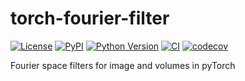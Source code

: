 # torch-fourier-filter

[![License](https://img.shields.io/pypi/l/torch-fourier-filter.svg?color=green)](https://github.com/jdickerson95/torch-fourier-filter/raw/main/LICENSE)
[![PyPI](https://img.shields.io/pypi/v/torch-fourier-filter.svg?color=green)](https://pypi.org/project/torch-fourier-filter)
[![Python Version](https://img.shields.io/pypi/pyversions/torch-fourier-filter.svg?color=green)](https://python.org)
[![CI](https://github.com/jdickerson95/torch-fourier-filter/actions/workflows/ci.yml/badge.svg)](https://github.com/jdickerson95/torch-fourier-filter/actions/workflows/ci.yml)
[![codecov](https://codecov.io/gh/jdickerson95/torch-fourier-filter/branch/main/graph/badge.svg)](https://codecov.io/gh/jdickerson95/torch-fourier-filter)

Fourier space filters for image and volumes in pyTorch
